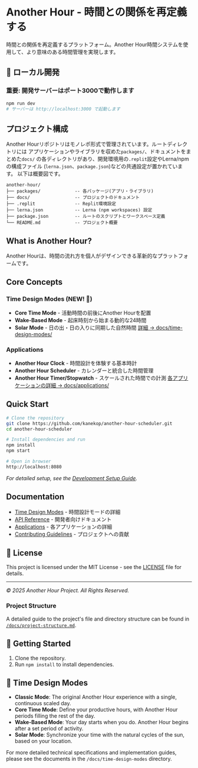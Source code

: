 # Another Hour - 時間との関係を再定義する

時間との関係を再定義するプラットフォーム。Another Hour時間システムを使用して、より意味のある時間管理を実現します。

## 🚀 ローカル開発

### 重要: 開発サーバーはポート3000で動作します

```bash
npm run dev
# サーバーは http://localhost:3000 で起動します
```

## プロジェクト構成

Another Hourリポジトリはモノレポ形式で管理されています。ルートディレクトリには
アプリケーションやライブラリを収めた`packages/`、ドキュメントをまとめた`docs/`
の各ディレクトリがあり、開発環境用の`.replit`設定やLerna/npmの構成ファイル
(`lerna.json`、`package.json`)などの共通設定が置かれています。
以下は概要図です。

```
another-hour/
├── packages/             -- 各パッケージ(アプリ・ライブラリ)
├── docs/                 -- プロジェクトのドキュメント
├── .replit               -- Replit環境設定
├── lerna.json            -- Lerna (npm workspaces) 設定
├── package.json          -- ルートのスクリプトとワークスペース定義
└── README.md             -- プロジェクト概要
```

## What is Another Hour?

Another Hourは、時間の流れ方を個人がデザインできる革新的なプラットフォームです。

## Core Concepts

### Time Design Modes (NEW! 🎨)
- **Core Time Mode** - 活動時間の前後にAnother Hourを配置
- **Wake-Based Mode** - 起床時刻から始まる動的な24時間
- **Solar Mode** - 日の出・日の入りに同期した自然時間
[詳細 → docs/time-design-modes/](docs/time-design-modes/)

### Applications
- **Another Hour Clock** - 時間設計を体験する基本時計
- **Another Hour Scheduler** - カレンダーと統合した時間管理
- **Another Hour Timer/Stopwatch** - スケールされた時間での計測
[各アプリケーションの詳細 → docs/applications/](docs/applications/)

## Quick Start
```bash
# Clone the repository
git clone https://github.com/kanekop/another-hour-scheduler.git
cd another-hour-scheduler

# Install dependencies and run
npm install
npm start

# Open in browser
http://localhost:8080
```
*For detailed setup, see the [Development Setup Guide](docs/DEVELOPMENT.md).*

## Documentation
- [Time Design Modes](docs/time-design-modes/) - 時間設計モードの詳細
- [API Reference](docs/api/) - 開発者向けドキュメント
- [Applications](docs/applications/) - 各アプリケーションの詳細
- [Contributing Guidelines](docs/applications/scheduler.md#🤝-contributing) - プロジェクトへの貢献

## 📄 License

This project is licensed under the MIT License - see the [LICENSE](LICENSE) file for details.

---

*© 2025 Another Hour Project. All Rights Reserved.*

### Project Structure

A detailed guide to the project's file and directory structure can be found in [`/docs/project-structure.md`](./docs/project-structure.md).

## 🚀 Getting Started

1.  Clone the repository.
2.  Run `npm install` to install dependencies.

## 🎨 Time Design Modes

- **Classic Mode**: The original Another Hour experience with a single, continuous scaled day.
- **Core Time Mode**: Define your productive hours, with Another Hour periods filling the rest of the day.
- **Wake-Based Mode**: Your day starts when you do. Another Hour begins after a set period of activity.
- **Solar Mode**: Synchronize your time with the natural cycles of the sun, based on your location.

For more detailed technical specifications and implementation guides, please see the documents in the `/docs/time-design-modes` directory. 
